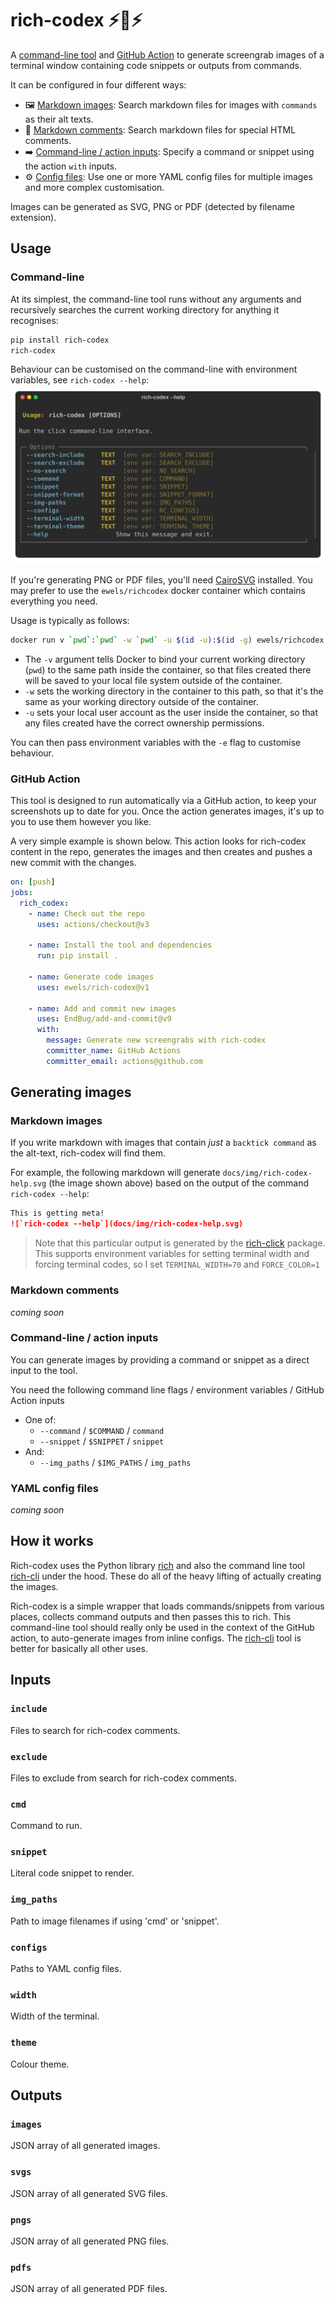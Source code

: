 # rich-codex ⚡️📖⚡️

A [command-line tool](#command-line) and [GitHub Action](#github-action) to generate screengrab images of a terminal window containing code snippets or outputs from commands.

It can be configured in four different ways:

- 🖼 [Markdown images](#markdown-images): Search markdown files for images with `commands` as their alt texts.
- 💬 [Markdown comments](#markdown-comments): Search markdown files for special HTML comments.
- ➡️ [Command-line / action inputs](#command-line-action-inputs): Specify a command or snippet using the action `with` inputs.
- ⚙️ [Config files](#yaml-config-files): Use one or more YAML config files for multiple images and more complex customisation.

Images can be generated as SVG, PNG or PDF (detected by filename extension).

## Usage

### Command-line

At its simplest, the command-line tool runs without any arguments and recursively searches the current working directory for anything it recognises:

```bash
pip install rich-codex
rich-codex
```

Behaviour can be customised on the command-line with environment variables, see `rich-codex --help`:
![`rich-codex --help`](docs/img/rich-codex-help.svg)

If you're generating PNG or PDF files, you'll need [CairoSVG](https://cairosvg.org/documentation/) installed.
You may prefer to use the `ewels/richcodex` docker container which contains everything you need.

Usage is typically as follows:

```bash
docker run v `pwd`:`pwd` -w `pwd` -u $(id -u):$(id -g) ewels/richcodex
```

- The `-v` argument tells Docker to bind your current working directory (`pwd`) to the same path inside the container, so that files created there will be saved to your local file system outside of the container.
- `-w` sets the working directory in the container to this path, so that it's the same as your working directory outside of the container.
- `-u` sets your local user account as the user inside the container, so that any files created have the correct ownership permissions.

You can then pass environment variables with the `-e` flag to customise behaviour.

### GitHub Action

This tool is designed to run automatically via a GitHub action, to keep your screenshots up to date for you.
Once the action generates images, it's up to you to use them however you like.

A very simple example is shown below.
This action looks for rich-codex content in the repo, generates the images and then creates and pushes a new commit with the changes.

```yaml
on: [push]
jobs:
  rich_codex:
    - name: Check out the repo
      uses: actions/checkout@v3

    - name: Install the tool and dependencies
      run: pip install .

    - name: Generate code images
      uses: ewels/rich-codex@v1

    - name: Add and commit new images
      uses: EndBug/add-and-commit@v9
      with:
        message: Generate new screengrabs with rich-codex
        committer_name: GitHub Actions
        committer_email: actions@github.com
```

## Generating images

### Markdown images

If you write markdown with images that contain _just_ a `backtick command` as the alt-text, rich-codex will find them.

For example, the following markdown will generate `docs/img/rich-codex-help.svg` (the image shown above) based on the output of the command `rich-codex --help`:

```markdown
This is getting meta!
![`rich-codex --help`](docs/img/rich-codex-help.svg)
```

> Note that this particular output is generated by the [rich-click](https://github.com/ewels/rich-click) package.
> This supports environment variables for setting terminal width and forcing terminal codes, so I set `TERMINAL_WIDTH=70` and `FORCE_COLOR=1`

### Markdown comments

_coming soon_

### Command-line / action inputs

You can generate images by providing a command or snippet as a direct input to the tool.

You need the following command line flags / environment variables / GitHub Action inputs

- One of:
  - `--command` / `$COMMAND` / `command`
  - `--snippet` / `$SNIPPET` / `snippet`
- And:
  - `--img_paths` / `$IMG_PATHS` / `img_paths`

### YAML config files

_coming soon_

## How it works

Rich-codex uses the Python library [rich](https://github.com/textualize/rich) and also the command line tool [rich-cli](https://github.com/textualize/rich-cli/) under the hood.
These do all of the heavy lifting of actually creating the images.

Rich-codex is a simple wrapper that loads commands/snippets from various places, collects command outputs and then passes this to rich.
This command-line tool should really only be used in the context of the GitHub action, to auto-generate images from inline configs.
The [rich-cli](https://github.com/textualize/rich-cli/) tool is better for basically all other uses.

## Inputs

### `include`

Files to search for rich-codex comments.

### `exclude`

Files to exclude from search for rich-codex comments.

### `cmd`

Command to run.

### `snippet`

Literal code snippet to render.

### `img_paths`

Path to image filenames if using 'cmd' or 'snippet'.

### `configs`

Paths to YAML config files.

### `width`

Width of the terminal.

### `theme`

Colour theme.

## Outputs

### `images`

JSON array of all generated images.

### `svgs`

JSON array of all generated SVG files.

### `pngs`

JSON array of all generated PNG files.

### `pdfs`

JSON array of all generated PDF files.
